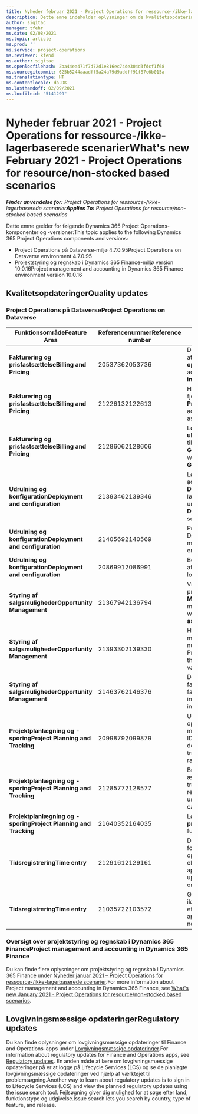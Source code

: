 ```yaml
---
title: Nyheder februar 2021 - Project Operations for ressource-/ikke-lagerbaserede scenarier
description: Dette emne indeholder oplysninger om de kvalitetsopdateringer, der er tilgængelige i udgivelsen i februar 2021 af Project Operations for ressource/ikke-lagerbaserede scenarier.
author: sigitac
manager: tfehr
ms.date: 02/08/2021
ms.topic: article
ms.prod: ''
ms.service: project-operations
ms.reviewer: kfend
ms.author: sigitac
ms.openlocfilehash: 2ba44ea471f7d72d1e816ec74de304d3fdcf1f68
ms.sourcegitcommit: 625b5244aaadff5a24a79d9addff91f87c6b015a
ms.translationtype: HT
ms.contentlocale: da-DK
ms.lasthandoff: 02/09/2021
ms.locfileid: "5141299"
---
```

# <a name="whats-new-february-2021---project-operations-for-resourcenon-stocked-based-scenarios"></a><span data-ttu-id="2a6bb-103">Nyheder februar 2021 - Project Operations for ressource-/ikke-lagerbaserede scenarier</span><span class="sxs-lookup"><span data-stu-id="2a6bb-103">What's new February 2021 - Project Operations for resource/non-stocked based scenarios</span></span>

<span data-ttu-id="2a6bb-104">_**Finder anvendelse for:** Project Operations for ressource-/ikke-lagerbaserede scenarier_</span><span class="sxs-lookup"><span data-stu-id="2a6bb-104">_**Applies To:** Project Operations for resource/non-stocked based scenarios_</span></span>

<span data-ttu-id="2a6bb-105">Dette emne gælder for følgende Dynamics 365 Project Operations-komponenter og -versioner:</span><span class="sxs-lookup"><span data-stu-id="2a6bb-105">This topic applies to the following Dynamics 365 Project Operations components and versions:</span></span>

- <span data-ttu-id="2a6bb-106">Project Operations på Dataverse-miljø 4.7.0.95</span><span class="sxs-lookup"><span data-stu-id="2a6bb-106">Project Operations on Dataverse environment 4.7.0.95</span></span>
- <span data-ttu-id="2a6bb-107">Projektstyring og regnskab i Dynamics 365 Finance-miljø version 10.0.16</span><span class="sxs-lookup"><span data-stu-id="2a6bb-107">Project management and accounting in Dynamics 365 Finance environment version 10.0.16</span></span> 

## <a name="quality-updates"></a><span data-ttu-id="2a6bb-108">Kvalitetsopdateringer</span><span class="sxs-lookup"><span data-stu-id="2a6bb-108">Quality updates</span></span>

### <a name="project-operations-on-dataverse"></a><span data-ttu-id="2a6bb-109">Project Operations på Dataverse</span><span class="sxs-lookup"><span data-stu-id="2a6bb-109">Project Operations on Dataverse</span></span>

| <span data-ttu-id="2a6bb-110">**Funktionsområde**</span><span class="sxs-lookup"><span data-stu-id="2a6bb-110">**Feature Area**</span></span> | <span data-ttu-id="2a6bb-111">**Referencenummer**</span><span class="sxs-lookup"><span data-stu-id="2a6bb-111">**Reference number**</span></span> | <span data-ttu-id="2a6bb-112">**Kvalitetsopdatering**</span><span class="sxs-lookup"><span data-stu-id="2a6bb-112">**Quality update**</span></span> |
| --- | --- | --- |
| <span data-ttu-id="2a6bb-113">**Fakturering og prisfastsættelse**</span><span class="sxs-lookup"><span data-stu-id="2a6bb-113">**Billing and Pricing**</span></span> | <span data-ttu-id="2a6bb-114">2053736</span><span class="sxs-lookup"><span data-stu-id="2a6bb-114">2053736</span></span> | <span data-ttu-id="2a6bb-115">Du kan nu tilgå detaljer om fakturalinjen ved at gå til **Faktura** > **Relaterede oplysninger**.</span><span class="sxs-lookup"><span data-stu-id="2a6bb-115">Invoice line details are now accessible by going to **Invoice** > **Related information**.</span></span> |
| <span data-ttu-id="2a6bb-116">**Fakturering og prisfastsættelse**</span><span class="sxs-lookup"><span data-stu-id="2a6bb-116">**Billing and Pricing**</span></span> | <span data-ttu-id="2a6bb-117">2122613</span><span class="sxs-lookup"><span data-stu-id="2a6bb-117">2122613</span></span> | <span data-ttu-id="2a6bb-118">Handlingerne **Aktivér** og **Deaktivér** blev fjernet fra de tilknyttede objekter for **Prisliste**.</span><span class="sxs-lookup"><span data-stu-id="2a6bb-118">The **Activate** and **Deactivate** actions were removed from the **Price List** association entities.</span></span> |
| <span data-ttu-id="2a6bb-119">**Fakturering og prisfastsættelse**</span><span class="sxs-lookup"><span data-stu-id="2a6bb-119">**Billing and Pricing**</span></span> | <span data-ttu-id="2a6bb-120">2128606</span><span class="sxs-lookup"><span data-stu-id="2a6bb-120">2128606</span></span> | <span data-ttu-id="2a6bb-121">Løste problemet med **ullReferenceException** i tilføjelsesprogrammet **GetEstimatesForProject**.</span><span class="sxs-lookup"><span data-stu-id="2a6bb-121">Resolved the issue with **ullReferenceException** in the **GetEstimatesForProject** plug-in.</span></span> |
| <span data-ttu-id="2a6bb-122">**Udrulning og konfiguration**</span><span class="sxs-lookup"><span data-stu-id="2a6bb-122">**Deployment and configuration**</span></span> | <span data-ttu-id="2a6bb-123">2139346</span><span class="sxs-lookup"><span data-stu-id="2a6bb-123">2139346</span></span> | <span data-ttu-id="2a6bb-124">Løste problemet med import af en ikke-administreret **Dynamics365ProjectOperationsDualWrite**-løsning.</span><span class="sxs-lookup"><span data-stu-id="2a6bb-124">Resolved the issue with importing unmanaged **Dynamics365ProjectOperationsDualWrite** solution.</span></span> |
| <span data-ttu-id="2a6bb-125">**Udrulning og konfiguration**</span><span class="sxs-lookup"><span data-stu-id="2a6bb-125">**Deployment and configuration**</span></span> | <span data-ttu-id="2a6bb-126">2140569</span><span class="sxs-lookup"><span data-stu-id="2a6bb-126">2140569</span></span> | <span data-ttu-id="2a6bb-127">Projektløsningen må ikke installeres i Dataverse Teams-miljøerne.</span><span class="sxs-lookup"><span data-stu-id="2a6bb-127">Project solution must not be installed in the Dataverse Teams environments.</span></span> |
| <span data-ttu-id="2a6bb-128">**Udrulning og konfiguration**</span><span class="sxs-lookup"><span data-stu-id="2a6bb-128">**Deployment and configuration**</span></span> | <span data-ttu-id="2a6bb-129">2086991</span><span class="sxs-lookup"><span data-stu-id="2a6bb-129">2086991</span></span> | <span data-ttu-id="2a6bb-130">Begrænset brugertilpasning af lokalisering af webressourcer.</span><span class="sxs-lookup"><span data-stu-id="2a6bb-130">Restricted customizing localization of web resources.</span></span> |
| <span data-ttu-id="2a6bb-131">**Styring af salgsmuligheder**</span><span class="sxs-lookup"><span data-stu-id="2a6bb-131">**Opportunity Management**</span></span> | <span data-ttu-id="2a6bb-132">2136794</span><span class="sxs-lookup"><span data-stu-id="2a6bb-132">2136794</span></span> | <span data-ttu-id="2a6bb-133">Vis den korrekte fejlmeddelelse, når processerne for **Bekræft faktura** eller **Markér fakturaen som betalt** mislykkes.</span><span class="sxs-lookup"><span data-stu-id="2a6bb-133">Display the correct error message when the **Confirm invoice** or **Mark invoice as paid** processes fail.</span></span> |
| <span data-ttu-id="2a6bb-134">**Styring af salgsmuligheder**</span><span class="sxs-lookup"><span data-stu-id="2a6bb-134">**Opportunity Management**</span></span> | <span data-ttu-id="2a6bb-135">2139330</span><span class="sxs-lookup"><span data-stu-id="2a6bb-135">2139330</span></span> | <span data-ttu-id="2a6bb-136">Hvis du ændrer projektlederen i et projekt, må den virksomhed, der ejer det, ikke nulstilles til standardværdien.</span><span class="sxs-lookup"><span data-stu-id="2a6bb-136">Changing the Project manager on a project must not reset the owning company back to the default value.</span></span> |
| <span data-ttu-id="2a6bb-137">**Styring af salgsmuligheder**</span><span class="sxs-lookup"><span data-stu-id="2a6bb-137">**Opportunity Management**</span></span> | <span data-ttu-id="2a6bb-138">2146376</span><span class="sxs-lookup"><span data-stu-id="2a6bb-138">2146376</span></span> | <span data-ttu-id="2a6bb-139">Det korrigerede momsbeløb i en ikke-fakturerbar værdi oprettes ud fra fakturabekræftelsen.</span><span class="sxs-lookup"><span data-stu-id="2a6bb-139">Corrected tax amount in a non-chargeable actual is created from invoice confirmation.</span></span> |
| <span data-ttu-id="2a6bb-140">**Projektplanlægning og -sporing**</span><span class="sxs-lookup"><span data-stu-id="2a6bb-140">**Project Planning and Tracking**</span></span> | <span data-ttu-id="2a6bb-141">2099879</span><span class="sxs-lookup"><span data-stu-id="2a6bb-141">2099879</span></span> | <span data-ttu-id="2a6bb-142">Udrulningen af Dataverse-miljøet skal oprette en standardtransaktionskategori med et statisk ID og ikke oprette et tilfældigt ID pr. miljø.</span><span class="sxs-lookup"><span data-stu-id="2a6bb-142">The Dataverse environment deployment must create a default transaction category with a static ID and not randomly generate one per environment.</span></span> |
| <span data-ttu-id="2a6bb-143">**Projektplanlægning og -sporing**</span><span class="sxs-lookup"><span data-stu-id="2a6bb-143">**Project Planning and Tracking**</span></span> | <span data-ttu-id="2a6bb-144">2128577</span><span class="sxs-lookup"><span data-stu-id="2a6bb-144">2128577</span></span> | <span data-ttu-id="2a6bb-145">Brugerrettighederne for Project Service er ændret, således at de opdaterer transaktionskategorien i en ressourcetildeling.</span><span class="sxs-lookup"><span data-stu-id="2a6bb-145">Fixed the Project service user privileges to update the transaction category on a resource assignment.</span></span> |
| <span data-ttu-id="2a6bb-146">**Projektplanlægning og -sporing**</span><span class="sxs-lookup"><span data-stu-id="2a6bb-146">**Project Planning and Tracking**</span></span> | <span data-ttu-id="2a6bb-147">2164035</span><span class="sxs-lookup"><span data-stu-id="2a6bb-147">2164035</span></span> | <span data-ttu-id="2a6bb-148">Løste problemer med funktionen **Kopiér projekt**.</span><span class="sxs-lookup"><span data-stu-id="2a6bb-148">Fixed issues with the **Copy Project** function.</span></span> |
| <span data-ttu-id="2a6bb-149">**Tidsregistrering**</span><span class="sxs-lookup"><span data-stu-id="2a6bb-149">**Time entry**</span></span> | <span data-ttu-id="2a6bb-150">2129161</span><span class="sxs-lookup"><span data-stu-id="2a6bb-150">2129161</span></span> | <span data-ttu-id="2a6bb-151">Der anvendes mere stramme begrænsninger for at sikre, at brugere ikke kan ændre og opdatere en tidsregistrering, der er indsendt eller godkendt.</span><span class="sxs-lookup"><span data-stu-id="2a6bb-151">Tighter restrictions are applied to ensure users can't change and update a time entry that has been submitted or approved.</span></span> |
| <span data-ttu-id="2a6bb-152">**Tidsregistrering**</span><span class="sxs-lookup"><span data-stu-id="2a6bb-152">**Time entry**</span></span> | <span data-ttu-id="2a6bb-153">2103572</span><span class="sxs-lookup"><span data-stu-id="2a6bb-153">2103572</span></span> | <span data-ttu-id="2a6bb-154">Godkendelse af tid for tidsregistreringer, der ikke er relaterede til projektet, må ikke søge efter rollen for projektgodkender.</span><span class="sxs-lookup"><span data-stu-id="2a6bb-154">Time approval for non-project time entries must not be looking for project approver role.</span></span> |

### <a name="project-management-and-accounting-in-dynamics-365-finance"></a><span data-ttu-id="2a6bb-155">Oversigt over projektstyring og regnskab i Dynamics 365 Finance</span><span class="sxs-lookup"><span data-stu-id="2a6bb-155">Project management and accounting in Dynamics 365 Finance</span></span> 

<span data-ttu-id="2a6bb-156">Du kan finde flere oplysninger om projektstyring og regnskab i Dynamics 365 Finance under [Nyheder januar 2021 – Project Operations for ressource-/ikke-lagerbaserede scenarier](whats-new-jan-2021-resource-based.md).</span><span class="sxs-lookup"><span data-stu-id="2a6bb-156">For more information about Project management and accounting in Dynamics 365 Finance, see [What's new January 2021 - Project Operations for resource/non-stocked based scenarios](whats-new-jan-2021-resource-based.md).</span></span>


## <a name="regulatory-updates"></a><span data-ttu-id="2a6bb-157">Lovgivningsmæssige opdateringer</span><span class="sxs-lookup"><span data-stu-id="2a6bb-157">Regulatory updates</span></span>

<span data-ttu-id="2a6bb-158">Du kan finde oplysninger om lovgivningsmæssige opdateringer til Finance and Operations-apps under [Lovgivningsmæssige opdateringer](https://docs.microsoft.com/dynamics365/finance/localizations/regulatory-updates).</span><span class="sxs-lookup"><span data-stu-id="2a6bb-158">For information about regulatory updates for Finance and Operations apps, see [Regulatory updates](https://docs.microsoft.com/dynamics365/finance/localizations/regulatory-updates).</span></span> <span data-ttu-id="2a6bb-159">En anden måde at lære om lovgivningsmæssige opdateringer på er at logge på Lifecycle Services (LCS) og se de planlagte lovgivningsmæssige opdateringer ved hjælp af værktøjet til problemsøgning.</span><span class="sxs-lookup"><span data-stu-id="2a6bb-159">Another way to learn about regulatory updates is to sign in to Lifecycle Services (LCS) and view the planned regulatory updates using the issue search tool.</span></span> <span data-ttu-id="2a6bb-160">Fejlsøgning giver dig mulighed for at søge efter land, funktionstype og udgivelse.</span><span class="sxs-lookup"><span data-stu-id="2a6bb-160">Issue search lets you search by country, type of feature, and release.</span></span>
